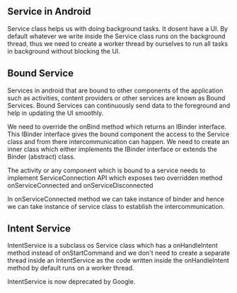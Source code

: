 ## Service in Android

Service class helps us with doing background tasks. It dosent have a UI. By default whatever we write inside the Service class runs on the background thread, 
thus we need to create a worker thread by ourselves to run all tasks in background without blocking the UI.

## Bound Service

Services in android that are bound to other components of the application such as activities, content providers or other services are known as Bound Services.
Bound Services can continuously send data to the foreground and help in updating the UI smoothly.

We need to override the onBind method which returns an IBinder interface. This IBinder interface gives the bound component the access to the Service class
and from there intercommunication can happen. We need to create an inner class which either implements the IBinder interface or extends the Binder (abstract) class.

The activity or any component which is bound to a service needs to implement ServiceConnection API which exposes two overridden method onServiceConnected
and onServiceDisconnected

In onServiceConnected method we can take instance of binder and hence we can take instance of service class to establish the intercommunication.


## Intent Service

IntentService is a subclass os Service class which has a onHandleIntent method instead of onStartCommand and we don't need to create a separate thread inside
an IntentService as the code written inside the onHandleIntent method by default runs on a worker thread.

IntentService is now deprecated by Google. 

